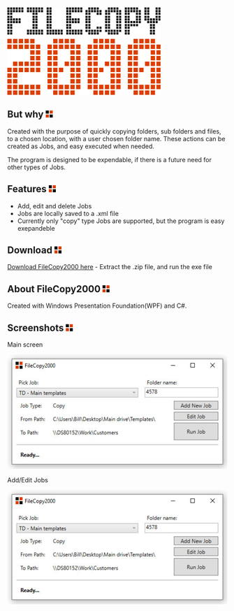 ![alt text](https://github.com/RasmusAgergaard/FileCopy2000/blob/master/Images/filecopy2000_logo.png?raw=true "Logo")

## But why ![alt text](https://github.com/RasmusAgergaard/FileCopy2000/blob/master/Images/Icons/filecopy2000_icon_16x16.png?raw=true "Logo small")
Created with the purpose of quickly copying folders, sub folders and files, to a chosen location, with a user chosen folder name. These actions can be created as Jobs, and easy executed when needed. 

The program is designed to be expendable, if there is a future need for other types of Jobs.

## Features ![alt text](https://github.com/RasmusAgergaard/FileCopy2000/blob/master/Images/Icons/filecopy2000_icon_16x16.png?raw=true "Logo small")
- Add, edit and delete Jobs
- Jobs are locally saved to a .xml file
- Currently only "copy" type Jobs are supported, but the program is easy exepandeble

## Download ![alt text](https://github.com/RasmusAgergaard/FileCopy2000/blob/master/Images/Icons/filecopy2000_icon_16x16.png?raw=true "Logo small")
[Download FileCopy2000 here](https://github.com/RasmusAgergaard/FileCopy2000/blob/master/Download/FileCopy2000.zip?raw=true) - Extract the .zip file, and run the exe file

## About FileCopy2000 ![alt text](https://github.com/RasmusAgergaard/FileCopy2000/blob/master/Images/Icons/filecopy2000_icon_16x16.png?raw=true "Logo small")
Created with Windows Presentation Foundation(WPF) and C#.

## Screenshots ![alt text](https://github.com/RasmusAgergaard/FileCopy2000/blob/master/Images/Icons/filecopy2000_icon_16x16.png?raw=true "Logo small")

Main screen

![alt text](https://github.com/RasmusAgergaard/FileCopy2000/blob/master/Images/screenshot01.jpg?raw=true "Screenshot 01")


Add/Edit Jobs

![alt text](https://github.com/RasmusAgergaard/FileCopy2000/blob/master/Images/screenshot01.jpg?raw=true "Screenshot 02")


